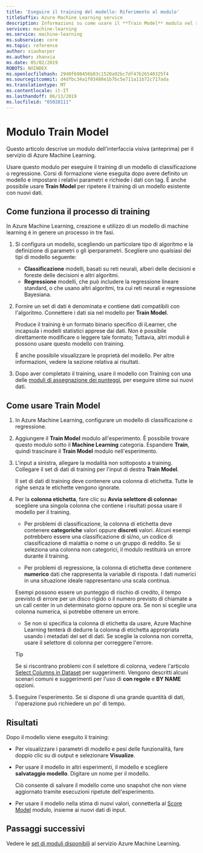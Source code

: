 ```yaml
---
title: 'Eseguire il training del modello: Riferimento al modulo'
titleSuffix: Azure Machine Learning service
description: Informazioni su come usare il **Train Model** modulo nel servizio di Azure Machine Learning per addestrare un modello di classificazione o regressione.
services: machine-learning
ms.service: machine-learning
ms.subservice: core
ms.topic: reference
author: xiaoharper
ms.author: zhanxia
ms.date: 05/02/2019
ROBOTS: NOINDEX
ms.openlocfilehash: 29d0f698456b83c1520a92bc7df47b26540325f4
ms.sourcegitcommit: d4dfbc34a1f03488e1b7bc5e711a11b72c717ada
ms.translationtype: MT
ms.contentlocale: it-IT
ms.lasthandoff: 06/13/2019
ms.locfileid: "65028111"
---
```

# <a name="train-model-module"></a>Modulo Train Model

Questo articolo descrive un modulo dell'interfaccia visiva (anteprima) per il servizio di Azure Machine Learning.

Usare questo modulo per eseguire il training di un modello di classificazione o regressione. Corsi di formazione viene eseguita dopo avere definito un modello e impostare i relativi parametri e richiede i dati con tag. È anche possibile usare **Train Model** per ripetere il training di un modello esistente con nuovi dati. 

## <a name="how-the-training-process-works"></a>Come funziona il processo di training

In Azure Machine Learning, creazione e utilizzo di un modello di machine learning è in genere un processo in tre fasi. 

1. Si configura un modello, scegliendo un particolare tipo di algoritmo e la definizione di parametri o gli iperparametri. Scegliere uno qualsiasi dei tipi di modello seguente: 

    + **Classificazione** modelli, basati su reti neurali, alberi delle decisioni e foreste delle decisioni e altri algoritmi.
    + **Regressione** modelli, che può includere la regressione lineare standard, o che usano altri algoritmi, tra cui reti neurali e regressione Bayesiana.  

2. Fornire un set di dati è denominata e contiene dati compatibili con l'algoritmo. Connettere i dati sia nel modello per **Train Model**.

    Produce il training è un formato binario specifico di iLearner, che incapsula i modelli statistici apprese dai dati. Non è possibile direttamente modificare o leggere tale formato; Tuttavia, altri moduli è possono usare questo modello con training. 
    
    È anche possibile visualizzare le proprietà del modello. Per altre informazioni, vedere la sezione relativa ai risultati.

3. Dopo aver completato il training, usare il modello con Training con una delle [moduli di assegnazione dei punteggi](./score-model.md), per eseguire stime sui nuovi dati.

## <a name="how-to-use-train-model"></a>Come usare **Train Model**  
  
1.  In Azure Machine Learning, configurare un modello di classificazione o regressione.
    
2. Aggiungere il **Train Model** modulo all'esperimento.  È possibile trovare questo modulo sotto il **Machine Learning** categoria. Espandere **Train**, quindi trascinare il **Train Model** modulo nell'esperimento.
  
3.  L'input a sinistra, allegare la modalità non sottoposto a training. Collegare il set di dati di training per l'input di destra **Train Model**.

    Il set di dati di training deve contenere una colonna di etichetta. Tutte le righe senza le etichette vengono ignorate.
  
4.  Per la **colonna etichetta**, fare clic su **Avvia selettore di colonna**e scegliere una singola colonna che contiene i risultati possa usare il modello per il training.
  
    - Per problemi di classificazione, la colonna di etichetta deve contenere **categoriche** valori oppure **discreti** valori. Alcuni esempi potrebbero essere una classificazione di sì/no, un codice di classificazione di malattia o nome o un gruppo di reddito.  Se si seleziona una colonna non categorici, il modulo restituirà un errore durante il training.
  
    -   Per problemi di regressione, la colonna di etichetta deve contenere **numerico** dati che rappresenta la variabile di risposta. I dati numerici in una situazione ideale rappresentano una scala continua. 
    
    Esempi possono essere un punteggio di rischio di credito, il tempo previsto di errore per un disco rigido o il numero previsto di chiamate a un call center in un determinato giorno oppure ora.  Se non si sceglie una colonna numerica, si potrebbe ottenere un errore.
  
    -   Se non si specifica la colonna di etichetta da usare, Azure Machine Learning tenterà di dedurre la colonna di etichetta appropriata usando i metadati del set di dati. Se sceglie la colonna non corretta, usare il selettore di colonna per correggere l'errore.
  
    > [!TIP] 
    > Se si riscontrano problemi con il selettore di colonna, vedere l'articolo [Select Columns in Dataset](./select-columns-in-dataset.md) per suggerimenti. Vengono descritti alcuni scenari comuni e suggerimenti per l'uso di **con regole** e **BY NAME** opzioni.
  
5.  Eseguire l'esperimento. Se si dispone di una grande quantità di dati, l'operazione può richiedere un po' di tempo.

## <a name="bkmk_results"></a> Risultati

Dopo il modello viene eseguito il training:

+ Per visualizzare i parametri di modello e pesi delle funzionalità, fare doppio clic su di output e selezionare **Visualize**.
+ Per usare il modello in altri esperimenti, il modello e scegliere **salvataggio modello**. Digitare un nome per il modello. 

    Ciò consente di salvare il modello come uno snapshot che non viene aggiornato tramite esecuzioni ripetute dell'esperimento.
+ Per usare il modello nella stima di nuovi valori, connetterla al [Score Model](./score-model.md) modulo, insieme ai nuovi dati di input.


## <a name="next-steps"></a>Passaggi successivi

Vedere le [set di moduli disponibili](module-reference.md) al servizio Azure Machine Learning. 